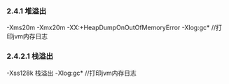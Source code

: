 ### 2.4.1 堆溢出
-Xms20m
-Xmx20m
-XX:+HeapDumpOnOutOfMemoryError
-Xlog:gc*    //打印jvm内存日志
### 2.4.2.1 栈溢出
-Xss128k 栈溢出
-Xlog:gc*    //打印jvm内存日志